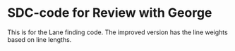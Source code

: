 # SDC-code for Review with George
This is for the Lane finding code.
The improved version has the line weights based on line lengths. 
